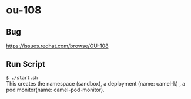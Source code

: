 # ou-108

## Bug
https://issues.redhat.com/browse/OU-108

## Run Script 
`$ ./start.sh` </br>
This creates the namespace (sandbox), a deployment (name: camel-k) , a pod monitor(name: camel-pod-monitor).

